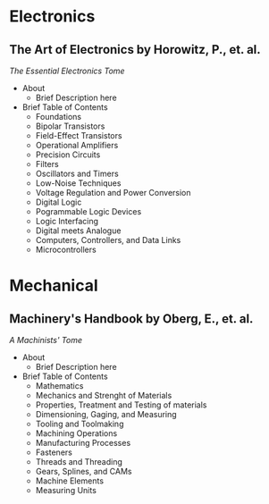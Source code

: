 # Electronics

## The Art of Electronics by Horowitz, P., et. al.
*The Essential Electronics Tome*

  * About
    * Brief Description here
  * Brief Table of Contents
    * Foundations
    * Bipolar Transistors
    * Field-Effect Transistors
    * Operational Amplifiers
    * Precision Circuits
    * Filters
    * Oscillators and Timers
    * Low-Noise Techniques
    * Voltage Regulation and Power Conversion
    * Digital Logic
    * Pogrammable Logic Devices
    * Logic Interfacing
    * Digital meets Analogue
    * Computers, Controllers, and Data Links
    * Microcontrollers

# Mechanical

## Machinery's Handbook by Oberg, E., et. al.
*A Machinists' Tome*

* About
  * Brief Description here
* Brief Table of Contents
  * Mathematics
  * Mechanics and Strenght of Materials
  * Properties, Treatment and Testing of materials
  * Dimensioning, Gaging, and Measuring
  * Tooling and Toolmaking
  * Machining Operations
  * Manufacturing Processes
  * Fasteners
  * Threads and Threading
  * Gears, Splines, and CAMs
  * Machine Elements
  * Measuring Units
